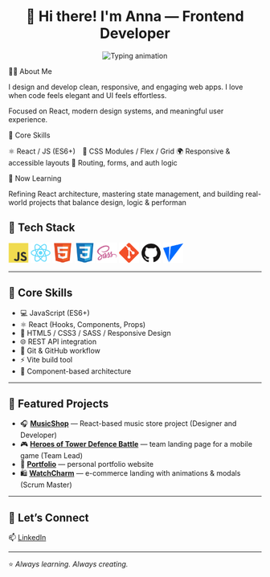 <h1 align="center">👋 Hi there! I'm Anna — Frontend Developer</h1> <p align="center"> <img src="https://readme-typing-svg.demolab.com?font=Fira+Code&pause=1000&color=000000&center=true&vCenter=true&width=600&lines=Crafting+beautiful+%26+responsive+UIs;Building+modern+React+apps;Design+meets+Code" alt="Typing animation" /> </p>
👩‍💻 About Me

I design and develop clean, responsive, and engaging web apps.
I love when code feels elegant and UI feels effortless.

Focused on React, modern design systems, and meaningful user experience.

🧠 Core Skills

⚛️ React / JS (ES6+) 🎨 CSS Modules / Flex / Grid
🌍 Responsive & accessible layouts
🔐 Routing, forms, and auth logic

🚀 Now Learning

Refining React architecture, mastering state management,
and building real-world projects that balance design, logic & performan

## 🚀 Tech Stack

<p align="left">
  <img src="https://raw.githubusercontent.com/devicons/devicon/master/icons/javascript/javascript-original.svg" alt="JavaScript" width="40"/>
  <img src="https://raw.githubusercontent.com/devicons/devicon/master/icons/react/react-original.svg" alt="React" width="40"/>
  <img src="https://raw.githubusercontent.com/devicons/devicon/master/icons/html5/html5-original.svg" alt="HTML5" width="40"/>
  <img src="https://raw.githubusercontent.com/devicons/devicon/master/icons/css3/css3-original.svg" alt="CSS3" width="40"/>
  <img src="https://raw.githubusercontent.com/devicons/devicon/master/icons/sass/sass-original.svg" alt="SASS" width="40"/>
  <img src="https://raw.githubusercontent.com/devicons/devicon/master/icons/git/git-original.svg" alt="Git" width="40"/>
  <img src="https://raw.githubusercontent.com/devicons/devicon/master/icons/github/github-original.svg" alt="GitHub" width="40"/>
  <img src="https://raw.githubusercontent.com/devicons/devicon/master/icons/vite/vite-original.svg" alt="Vite" width="40"/>
</p>

---

## 🧠 Core Skills

- 💻 JavaScript (ES6+)
- ⚛️ React (Hooks, Components, Props)
- 🎨 HTML5 / CSS3 / SASS / Responsive Design
- 🌐 REST API integration
- 🔧 Git & GitHub workflow
- ⚡ Vite build tool
- 🧩 Component-based architecture

---

## 📌 Featured Projects

- 🎧 **[MusicShop](https://anna-makovska.github.io/MusicShop/)** — React-based music store project (Designer and Developer)
- 🎮 **[Heroes of Tower Defence Battle](https://anna-makovska.github.io/Heroes-of-Tower-Defence-Battle/)** — team landing page for a mobile game (Team Lead)
- 🧩 **[Portfolio](https://konstabash.github.io/project-DragonScript/)** — personal portfolio website
- 🛍️ **[WatchCharm](https://konstabash.github.io/project-TeamDragons/)** — e-commerce landing with animations & modals (Scrum Master)

---

## 💬 Let’s Connect
📫 [LinkedIn](#) 

---
⭐ *Always learning. Always creating.*
